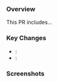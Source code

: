 ### Overview

<!-- Briefly describe the purpose of this PR. -->
This PR includes...

### Key Changes

<!-- List the key features or bug fixes. Add a brief description if needed. -->
- **<feat1>**: <optional description>
- **<feat2>**: <optional description>

### Screenshots

<!-- This section is optional. Attach screenshots if needed. -->

